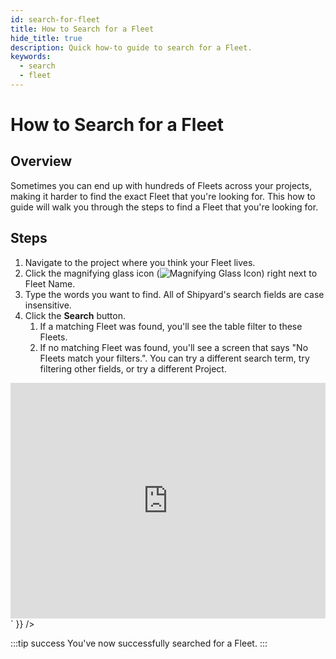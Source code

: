 ```yaml
---
id: search-for-fleet
title: How to Search for a Fleet
hide_title: true
description: Quick how-to guide to search for a Fleet.
keywords:
  - search
  - fleet
---
```


# How to Search for a Fleet

## Overview

Sometimes you can end up with hundreds of Fleets across your projects, making it harder to find the exact Fleet that you're looking for. This how to guide will walk you through the steps to find a Fleet that you're looking for.

## Steps

1. Navigate to the project where you think your Fleet lives.
2. Click the magnifying glass icon (![Magnifying Glass Icon](../../.gitbook/assets/magnifying-glass.png)) right next to Fleet Name.
3. Type the words you want to find. All of Shipyard's search fields are case insensitive.
4. Click the **Search** button.
   1. If a matching Fleet was found, you'll see the table filter to these Fleets.
   2. If no matching Fleet was found, you'll see a screen that says "No Fleets match your filters.". You can try a different search term, try filtering other fields, or try a different Project.

<div dangerouslySetInnerHTML={{ __html: `<div style="position: relative; padding-bottom: calc(66.66666666666666% + 41px); height: 0;"><iframe src="https://demo.arcade.software/ulIWin87YgFQOyPLT5u3?embed" frameborder="0" loading="lazy" webkitallowfullscreen mozallowfullscreen allowfullscreen style="position: absolute; top: 0; left: 0; width: 100%; height: 100%;color-scheme: light;" title="How to Search for a Fleet"></iframe></div>` }} />


:::tip success
You've now successfully searched for a Fleet.
:::